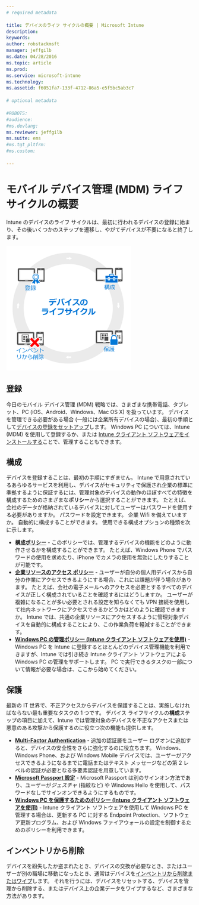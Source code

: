 ```yaml
---
# required metadata

title: デバイスのライフ サイクルの概要 | Microsoft Intune
description:
keywords:
author: robstackmsft
manager: jeffgilb
ms.date: 04/28/2016
ms.topic: article
ms.prod:
ms.service: microsoft-intune
ms.technology:
ms.assetid: f6051fa7-133f-4712-86a5-e5f5bc5ab3c7

# optional metadata

#ROBOTS:
#audience:
#ms.devlang:
ms.reviewer: jeffgilb
ms.suite: ems
#ms.tgt_pltfrm:
#ms.custom:

---
```


# モバイル デバイス管理 (MDM) ライフサイクルの概要

Intune のデバイスのライフ サイクルは、最初に行われるデバイスの登録に始まり、その後いくつかのステップを遷移し、やがてデバイスが不要になると終了します。

![デバイスのライフサイクル](./media/device-lifecycle.png "the Intune device lifecycle")

## 登録
今日のモバイル デバイス管理 (MDM) 戦略では、さまざまな携帯電話、タブレット、PC (iOS、Android、Windows、Mac OS X) を扱っています。 デバイスを管理できる必要がある場合 (一般には企業所有デバイスの場合)、最初の手順として[デバイスの登録をセットアップ](enroll-devices-in-microsoft-intune.md)します。 Windows PC については、Intune (MDM) を使用して登録するか、または [Intune クライアント ソフトウェアをインストールする](manage-windows-pcs-with-microsoft-intune.md)ことで、管理することもできます。

## 構成
デバイスを登録することは、最初の手順にすぎません。 Intune で用意されているあらゆるサービスを利用し、デバイスがセキュリティで保護され企業の標準に準拠するように保証するには、管理対象のデバイスの動作のほぼすべての特徴を構成するためのさまざまな**ポリシー**から選択することができます。 たとえば、会社のデータが格納されているデバイスに対してユーザーはパスワードを使用する必要がありますか。 パスワードを設定できます。 企業 Wifi を備えていますか。 自動的に構成することができます。 使用できる構成オプションの種類を次に示します。

- [**構成ポリシー**](manage-settings-and-features-on-your-devices-with-microsoft-intune-policies.md) - このポリシーでは、管理するデバイスの機能をどのように動作させるかを構成することができます。 たとえば、Windows Phone でパスワードの使用を求めたり、iPhone でカメラの使用を無効にしたりすることが可能です。
- [**企業リソースのアクセス ポリシー**](enable-access-to-company-resources-with-microsoft-intune.md) - ユーザーが自分の個人用デバイスから自分の作業にアクセスできるようにする場合、これには課題が伴う場合があります。 たとえば、会社の電子メールへのアクセスを必要とするすべてのデバイスが正しく構成されていることを確認するにはどうしますか。 ユーザーが複雑になることが多い必要とされる設定を知らなくても VPN 接続を使用して社内ネットワークにアクセスできるかどうかはどのように確認できますか。 Intune では、共通の企業リソースにアクセスするように管理対象デバイスを自動的に構成することにより、この作業負荷を軽減することができます。
- [**Windows PC の管理ポリシー (Intune クライアント ソフトウェアを使用)**](common-windows-pc-management-tasks-with-the-microsoft-intune-computer-client.md) - Windows PC を Intune に登録するとほとんどのデバイス管理機能を利用できますが、Intune では引き続き Intune クライアント ソフトウェアによる Windows PC の管理をサポートします。 PC で実行できるタスクの一部について情報が必要な場合は、ここから始めてください。

## 保護
最新の IT 世界で、不正アクセスからデバイスを保護することは、実施しなければならない最も重要なタスクの 1 つです。 デバイス ライフサイクルの**構成**ステップの項目に加えて、Intune では管理対象のデバイスを不正なアクセスまたは悪意のある攻撃から保護するのに役立つ次の機能も提供します。
- [**Multi-Factor Authentication**](protect-windows-devices-with-multi-factor-authentication.md) - 追加の認証層をユーザー ログオンに追加すると、デバイスの安全性をさらに強化するのに役立ちます。 Windows、Windows Phone、および Windows Mobile デバイスでは、ユーザーがアクセスできるようになるまでに電話またはテキスト メッセージなどの第 2 レベルの認証が必要となる多要素認証を用意しています。
- [**Microsoft Passport 設定**](control-microsoft-passport-settings-on-devices-with-microsoft-intune.md) - Microsoft Passport は別のサインオン方法であり、ユーザーが*ジェスチャ* (指紋など) や Windows Hello を使用して、パスワードなしでサインオンできるようにするものです。
- [**Windows PC を保護するためのポリシー (Intune クライアント ソフトウェアを使用)**](policies-to-protect-windows-pcs-in-microsoft-intune.md) - Intune クライアント ソフトウェアを使用して Windows PC を管理する場合は、更新する PC に対する Endpoint Protection、ソフトウェア更新プログラム、および Windows ファイアウォールの設定を制御するためのポリシーを利用できます。

## インベントリから削除
デバイスを紛失したか盗まれたとき、デバイスの交換が必要なとき、またはユーザーが別の職場に移動になったとき、通常はデバイスを[インベントリから削除またはワイプ](use-remote-wipe-to-help-protect-data-using-microsoft-intune.md)します。 それを行うには、デバイスをリセットする、デバイスを管理から削除する、またはデバイス上の企業データをワイプするなど、さまざまな方法があります。


<!--HONumber=May16_HO2-->



